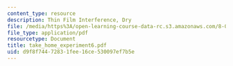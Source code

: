 ```yaml
---
content_type: resource
description: Thin Film Interference, Dry
file: /media/https%3A/open-learning-course-data-rc.s3.amazonaws.com/8-03-physics-iii-spring-2003/d9f8f74472831fee16ce530097ef7b5e_take_home_experiment6.pdf
file_type: application/pdf
resourcetype: Document
title: take_home_experiment6.pdf
uid: d9f8f744-7283-1fee-16ce-530097ef7b5e
---
```

